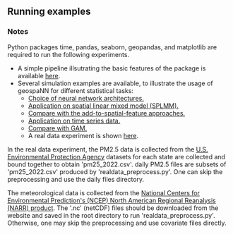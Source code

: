 ## Running examples

### Notes

Python packages time, pandas, seaborn, geopandas, and matplotlib are required to run the following experiments.

-   A simple pipeline illsutrating the basic features of the package is available [here](Example_utils/Example_utils.md).
-   Several simulation examples are available, to illustrate the usage of geospaNN for different statistical tasks:
    -   [Choice of neural network architectures.](Example_architecture/Example_architecture.md)
    -   [Application on spatial linear mixed model (SPLMM).](Example_linear/Example_linear.md)
    -   [Compare with the add-to-spatial-feature approaches.](Example_addcovariates_new/Example_addcovariates_new.md)
    -   [Application on time series data.](Example_time/Example_time.md)
    -   [Compare with GAM.](Example_GAM/Example_GAM.md)
    -   A real data experiment is shown [here](Example_realdata.md).

In the real data experiment, the PM2.5 data is collected from the [U.S. Environmental Protection Agency](https://www.epa.gov/outdoor-air-quality-data/download-daily-data) datasets for each state are collected and bound together to obtain 'pm25_2022.csv'. daily PM2.5 files are subsets of 'pm25_2022.csv' produced by 'realdata_preprocess.py'. One can skip the preprocessing and use the daily files directory.

The meteorological data is collected from the [National Centers for Environmental Prediction's (NCEP) North American Regional Reanalysis (NARR) product](https://psl.noaa.gov/data/gridded/data.narr.html). The '.nc' (netCDF) files should be downloaded from the website and saved in the root directory to run 'realdata_preprocess.py'. Otherwise, one may skip the preprocessing and use covariate files directly.
